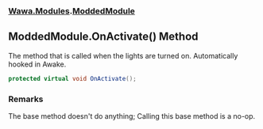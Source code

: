 ### [Wawa.Modules](Wawa.Modules.md 'Wawa.Modules').[ModdedModule](ModdedModule.md 'Wawa.Modules.ModdedModule')

## ModdedModule.OnActivate() Method

The method that is called when the lights are turned on. Automatically hooked in Awake.

```csharp
protected virtual void OnActivate();
```

### Remarks
  
The base method doesn't do anything; Calling this base method is a no-op.